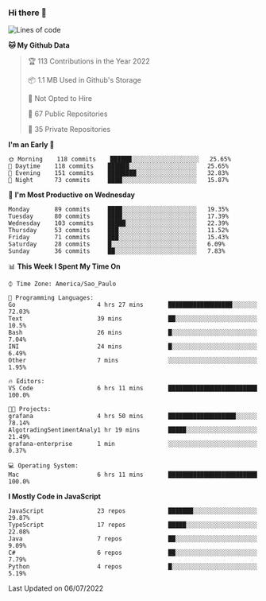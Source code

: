 ### Hi there 👋

<!--
**guicaulada/guicaulada** is a ✨ _special_ ✨ repository because its `README.md` (this file) appears on your GitHub profile.

Here are some ideas to get you started:

- 🔭 I’m currently working on ...
- 🌱 I’m currently learning ...
- 👯 I’m looking to collaborate on ...
- 🤔 I’m looking for help with ...
- 💬 Ask me about ...
- 📫 How to reach me: ...
- 😄 Pronouns: ...
- ⚡ Fun fact: ...
-->

<!--START_SECTION:waka-->
![Lines of code](https://img.shields.io/badge/From%20Hello%20World%20I%27ve%20Written-1.9%20million%20lines%20of%20code-blue)

**🐱 My Github Data** 

> 🏆 113 Contributions in the Year 2022
 > 
> 📦 1.1 MB Used in Github's Storage 
 > 
> 🚫 Not Opted to Hire
 > 
> 📜 67 Public Repositories 
 > 
> 🔑 35 Private Repositories  
 > 
**I'm an Early 🐤** 

```text
🌞 Morning    118 commits    ██████░░░░░░░░░░░░░░░░░░░   25.65% 
🌆 Daytime    118 commits    ██████░░░░░░░░░░░░░░░░░░░   25.65% 
🌃 Evening    151 commits    ████████░░░░░░░░░░░░░░░░░   32.83% 
🌙 Night      73 commits     ████░░░░░░░░░░░░░░░░░░░░░   15.87%

```
📅 **I'm Most Productive on Wednesday** 

```text
Monday       89 commits     ████░░░░░░░░░░░░░░░░░░░░░   19.35% 
Tuesday      80 commits     ████░░░░░░░░░░░░░░░░░░░░░   17.39% 
Wednesday    103 commits    █████░░░░░░░░░░░░░░░░░░░░   22.39% 
Thursday     53 commits     ███░░░░░░░░░░░░░░░░░░░░░░   11.52% 
Friday       71 commits     ███░░░░░░░░░░░░░░░░░░░░░░   15.43% 
Saturday     28 commits     █░░░░░░░░░░░░░░░░░░░░░░░░   6.09% 
Sunday       36 commits     ██░░░░░░░░░░░░░░░░░░░░░░░   7.83%

```


📊 **This Week I Spent My Time On** 

```text
⌚︎ Time Zone: America/Sao_Paulo

💬 Programming Languages: 
Go                       4 hrs 27 mins       ██████████████████░░░░░░░   72.03% 
Text                     39 mins             ██░░░░░░░░░░░░░░░░░░░░░░░   10.5% 
Bash                     26 mins             █░░░░░░░░░░░░░░░░░░░░░░░░   7.04% 
INI                      24 mins             █░░░░░░░░░░░░░░░░░░░░░░░░   6.49% 
Other                    7 mins              ░░░░░░░░░░░░░░░░░░░░░░░░░   1.95%

🔥 Editors: 
VS Code                  6 hrs 11 mins       █████████████████████████   100.0%

🐱‍💻 Projects: 
grafana                  4 hrs 50 mins       ███████████████████░░░░░░   78.14% 
AlgotradingSentimentAnaly1 hr 19 mins        █████░░░░░░░░░░░░░░░░░░░░   21.49% 
grafana-enterprise       1 min               ░░░░░░░░░░░░░░░░░░░░░░░░░   0.37%

💻 Operating System: 
Mac                      6 hrs 11 mins       █████████████████████████   100.0%

```

**I Mostly Code in JavaScript** 

```text
JavaScript               23 repos            ███████░░░░░░░░░░░░░░░░░░   29.87% 
TypeScript               17 repos            █████░░░░░░░░░░░░░░░░░░░░   22.08% 
Java                     7 repos             ██░░░░░░░░░░░░░░░░░░░░░░░   9.09% 
C#                       6 repos             ██░░░░░░░░░░░░░░░░░░░░░░░   7.79% 
Python                   4 repos             █░░░░░░░░░░░░░░░░░░░░░░░░   5.19%

```



 Last Updated on 06/07/2022
<!--END_SECTION:waka-->

